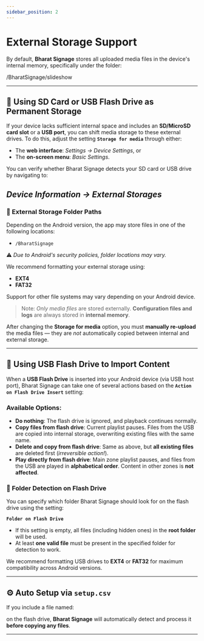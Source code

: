 ```yaml
---
sidebar_position: 2
---
```


# External Storage Support

By default, **Bharat Signage** stores all uploaded media files in the device's internal memory, specifically under the folder:

/BharatSignage/slideshow

---

## 🧠 Using SD Card or USB Flash Drive as Permanent Storage

If your device lacks sufficient internal space and includes an **SD/MicroSD card slot** or a **USB port**, you can shift media storage to these external drives. To do this, adjust the setting **`Storage for media`** through either:

- The **web interface**: _Settings → Device Settings_, or
- The **on-screen menu**: _Basic Settings_.

You can verify whether Bharat Signage detects your SD card or USB drive by navigating to:

## **_Device Information → External Storages_**

### 📂 External Storage Folder Paths

Depending on the Android version, the app may store files in one of the following locations:

- `/BharatSignage`

⚠️ _Due to Android's security policies, folder locations may vary._

We recommend formatting your external storage using:

- **EXT4**
- **FAT32**

Support for other file systems may vary depending on your Android device.

> Note: _Only media files_ are stored externally. **Configuration files and logs** are always stored in **internal memory**.

After changing the **Storage for media** option, you must **manually re-upload** the media files — they are _not_ automatically copied between internal and external storage.

---

## 🔌 Using USB Flash Drive to Import Content

When a **USB Flash Drive** is inserted into your Android device (via USB host port), Bharat Signage can take one of several actions based on the **`Action on Flash Drive Insert`** setting:

### Available Options:

- **Do nothing**: The flash drive is ignored, and playback continues normally.
- **Copy files from flash drive**: Current playlist pauses. Files from the USB are copied into internal storage, overwriting existing files with the same name.
- **Delete and copy from flash drive**: Same as above, but **all existing files** are deleted first (_irreversible action!_).
- **Play directly from flash drive**: Main zone playlist pauses, and files from the USB are played in **alphabetical order**. Content in other zones is **not affected**.

### 📁 Folder Detection on Flash Drive

You can specify which folder Bharat Signage should look for on the flash drive using the setting:

**`Folder on Flash Drive`**

- If this setting is empty, all files (including hidden ones) in the **root folder** will be used.
- At least **one valid file** must be present in the specified folder for detection to work.

We recommend formatting USB drives to **EXT4** or **FAT32** for maximum compatibility across Android versions.

---

## ⚙️ Auto Setup via `setup.csv`

If you include a file named:

on the flash drive, **Bharat Signage** will automatically detect and process it **before copying any files**.

---
